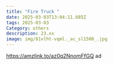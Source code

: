 ```yaml
---
title: "Fire Truck "
date: 2025-03-03T13:04:11.685Z
tags: 2025-03-03
Category: others
description: 23.xx
image: img/81vlht-vqml._ac_sl1500_.jpg
---
```

https://amzlink.to/az0q2NnomFfGQ  ad